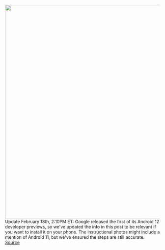 <img src='https://cdn.vox-cdn.com/thumbor/SWyrTRBtDqLEHeDJsSBkI7qjANw=/0x0:2040x1360/1200x800/filters:focal(857x517:1183x843)/cdn.vox-cdn.com/uploads/chorus_image/image/68838115/akrales_201012_4137_0020.0.0.jpg' width='700px' /><br/>
Update February 18th, 2:10PM ET: Google released the first of its Android 12 developer previews, so we've updated the info in this post to be relevant if you want to install it on your phone. The instructional photos might include a mention of Android 11, but we've ensured the steps are still accurate.
<a href='https://www.theverge.com/21278261/android-developer-preview-software-beta-flash-tool-install-how-to-google-pixelflash'> Source <a/>